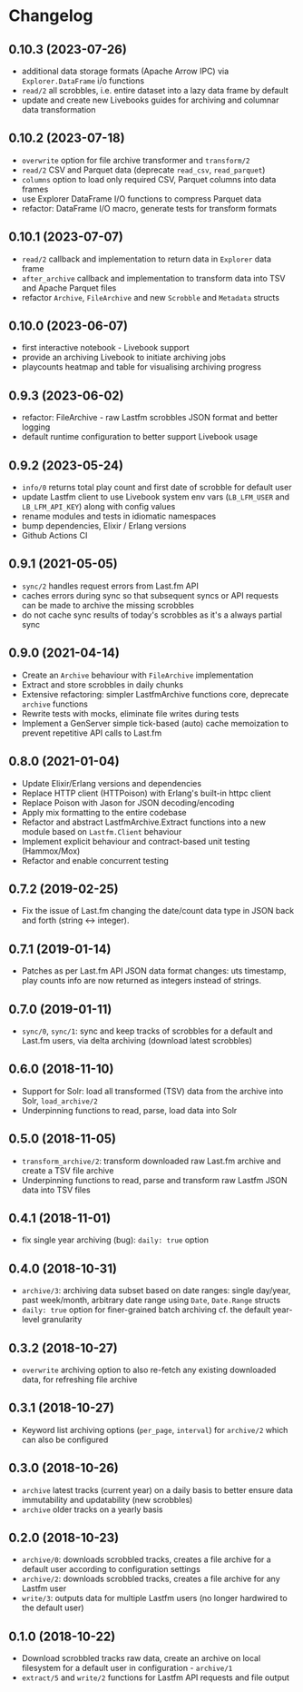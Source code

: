 # Changelog
## 0.10.3 (2023-07-26)

* additional data storage formats (Apache Arrow IPC) via `Explorer.DataFrame` i/o functions
* `read/2` all scrobbles, i.e. entire dataset into a lazy data frame by default
* update and create new Livebooks guides for archiving and columnar data transformation

## 0.10.2 (2023-07-18)

* `overwrite` option for file archive transformer and `transform/2`
* `read/2` CSV and Parquet data (deprecate `read_csv`, `read_parquet`)
* `columns` option to load only required CSV, Parquet columns into data frames 
* use Explorer DataFrame I/O functions to compress Parquet data
* refactor: DataFrame I/O macro, generate tests for transform formats 

## 0.10.1 (2023-07-07)

* `read/2` callback and implementation to return data in `Explorer` data frame
* `after_archive` callback and implementation to transform data into TSV and Apache Parquet files
* refactor `Archive`, `FileArchive` and new `Scrobble` and `Metadata` structs

## 0.10.0 (2023-06-07)

* first interactive notebook - Livebook support
* provide an archiving Livebook to initiate archiving jobs
* playcounts heatmap and table for visualising archiving progress

## 0.9.3 (2023-06-02)

* refactor: FileArchive - raw Lastfm scrobbles JSON format and better logging
* default runtime configuration to better support Livebook usage

## 0.9.2 (2023-05-24)

* `info/0` returns total play count and first date of scrobble for default user
* update Lastfm client to use Livebook system env vars (`LB_LFM_USER` and `LB_LFM_API_KEY`) along with config values 
* rename modules and tests in idiomatic namespaces
* bump dependencies, Elixir / Erlang versions
* Github Actions CI

## 0.9.1 (2021-05-05)

* `sync/2` handles request errors from Last.fm API
* caches errors during sync so that subsequent syncs or API requests can be made to archive the missing scrobbles
* do not cache sync results of today's scrobbles as it's a always partial sync

## 0.9.0 (2021-04-14)

* Create an `Archive` behaviour with `FileArchive` implementation
* Extract and store scrobbles in daily chunks
* Extensive refactoring: simpler LastfmArchive functions core, deprecate `archive` functions
* Rewrite tests with mocks, eliminate file writes during tests
* Implement a GenServer simple tick-based (auto) cache memoization to prevent repetitive API calls to Last.fm

## 0.8.0 (2021-01-04)

* Update Elixir/Erlang versions and dependencies
* Replace HTTP client (HTTPoison) with Erlang's built-in httpc client
* Replace Poison with Jason for JSON decoding/encoding
* Apply mix formatting to the entire codebase
* Refactor and abstract LastfmArchive.Extract functions into a new module based on `Lastfm.Client` behaviour
* Implement explicit behaviour and contract-based unit testing (Hammox/Mox)
* Refactor and enable concurrent testing

## 0.7.2 (2019-02-25)

* Fix the issue of Last.fm changing the date/count data type in JSON back and forth (string <-> integer).

## 0.7.1 (2019-01-14)

* Patches as per Last.fm API JSON data format changes: uts timestamp, play counts info are now returned as integers instead of strings.

## 0.7.0 (2019-01-11)

* `sync/0`, `sync/1`: sync and keep tracks of scrobbles for a default and Last.fm users, via delta archiving (download latest scrobbles)

## 0.6.0 (2018-11-10)

* Support for Solr: load all transformed (TSV) data from the archive into Solr, `load_archive/2`
* Underpinning functions to read, parse, load data into Solr

## 0.5.0 (2018-11-05)

* `transform_archive/2`: transform downloaded raw Last.fm archive and create a TSV file archive
*  Underpinning functions to read, parse and transform raw Lastfm JSON data into TSV files

## 0.4.1 (2018-11-01)

* fix single year archiving (bug): `daily: true` option

## 0.4.0 (2018-10-31)

* `archive/3`: archiving data subset based on date ranges: single day/year, past week/month, arbitrary date range using `Date`, `Date.Range` structs
* `daily: true` option for finer-grained batch archiving cf. the default year-level granularity

## 0.3.2 (2018-10-27)

* `overwrite` archiving option to also re-fetch any existing downloaded data, for refreshing file archive

## 0.3.1 (2018-10-27)

* Keyword list archiving options (`per_page`, `interval`) for `archive/2` which can also be configured

## 0.3.0 (2018-10-26)

* `archive` latest tracks (current year) on a daily basis to better ensure data immutability and updatability (new scrobbles)
* `archive` older tracks on a yearly basis

## 0.2.0 (2018-10-23)

* `archive/0`: downloads scrobbled tracks, creates a file archive for a default user according to configuration settings
* `archive/2`: downloads scrobbled tracks, creates a file archive for any Lastfm user
* `write/3`: outputs data for multiple Lastfm users (no longer hardwired to the default user)

## 0.1.0 (2018-10-22)

* Download scrobbled tracks raw data, create an archive on local filesystem for a default user in configuration - `archive/1`
* `extract/5` and `write/2` functions for Lastfm API requests and file output
